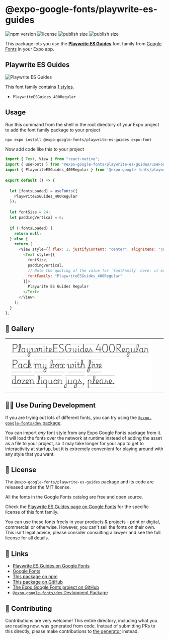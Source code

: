 # @expo-google-fonts/playwrite-es-guides

![npm version](https://flat.badgen.net/npm/v/@expo-google-fonts/playwrite-es-guides)
![license](https://flat.badgen.net/github/license/expo/google-fonts)
![publish size](https://flat.badgen.net/packagephobia/install/@expo-google-fonts/playwrite-es-guides)
![publish size](https://flat.badgen.net/packagephobia/publish/@expo-google-fonts/playwrite-es-guides)

This package lets you use the [**Playwrite ES Guides**](https://fonts.google.com/specimen/Playwrite+ES+Guides) font family from [Google Fonts](https://fonts.google.com/) in your Expo app.

## Playwrite ES Guides

![Playwrite ES Guides](./font-family.png)

This font family contains [1 styles](#-gallery).

- `PlaywriteESGuides_400Regular`

## Usage

Run this command from the shell in the root directory of your Expo project to add the font family package to your project

```sh
npx expo install @expo-google-fonts/playwrite-es-guides expo-font
```

Now add code like this to your project

```js
import { Text, View } from "react-native";
import { useFonts } from '@expo-google-fonts/playwrite-es-guides/useFonts';
import { PlaywriteESGuides_400Regular } from '@expo-google-fonts/playwrite-es-guides/400Regular';

export default () => {

  let [fontsLoaded] = useFonts({
    PlaywriteESGuides_400Regular
  });

  let fontSize = 24;
  let paddingVertical = 6;

  if (!fontsLoaded) {
    return null;
  } else {
    return (
      <View style={{ flex: 1, justifyContent: "center", alignItems: "center" }}>
        <Text style={{
          fontSize,
          paddingVertical,
          // Note the quoting of the value for `fontFamily` here; it expects a string!
          fontFamily: "PlaywriteESGuides_400Regular"
        }}>
          Playwrite ES Guides Regular
        </Text>
      </View>
    );
  }
};
```

## 🔡 Gallery


||||
|-|-|-|
|![PlaywriteESGuides_400Regular](./400Regular/PlaywriteESGuides_400Regular.ttf.png)||||


## 👩‍💻 Use During Development

If you are trying out lots of different fonts, you can try using the [`@expo-google-fonts/dev` package](https://github.com/expo/google-fonts/tree/master/font-packages/dev#readme).

You can import _any_ font style from any Expo Google Fonts package from it. It will load the fonts over the network at runtime instead of adding the asset as a file to your project, so it may take longer for your app to get to interactivity at startup, but it is extremely convenient for playing around with any style that you want.


## 📖 License

The `@expo-google-fonts/playwrite-es-guides` package and its code are released under the MIT license.

All the fonts in the Google Fonts catalog are free and open source.

Check the [Playwrite ES Guides page on Google Fonts](https://fonts.google.com/specimen/Playwrite+ES+Guides) for the specific license of this font family.

You can use these fonts freely in your products & projects - print or digital, commercial or otherwise. However, you can't sell the fonts on their own. This isn't legal advice, please consider consulting a lawyer and see the full license for all details.

## 🔗 Links

- [Playwrite ES Guides on Google Fonts](https://fonts.google.com/specimen/Playwrite+ES+Guides)
- [Google Fonts](https://fonts.google.com/)
- [This package on npm](https://www.npmjs.com/package/@expo-google-fonts/playwrite-es-guides)
- [This package on GitHub](https://github.com/expo/google-fonts/tree/master/font-packages/playwrite-es-guides)
- [The Expo Google Fonts project on GitHub](https://github.com/expo/google-fonts)
- [`@expo-google-fonts/dev` Devlopment Package](https://github.com/expo/google-fonts/tree/master/font-packages/dev)

## 🤝 Contributing

Contributions are very welcome! This entire directory, including what you are reading now, was generated from code. Instead of submitting PRs to this directly, please make contributions to [the generator](https://github.com/expo/google-fonts/tree/master/packages/generator) instead.
